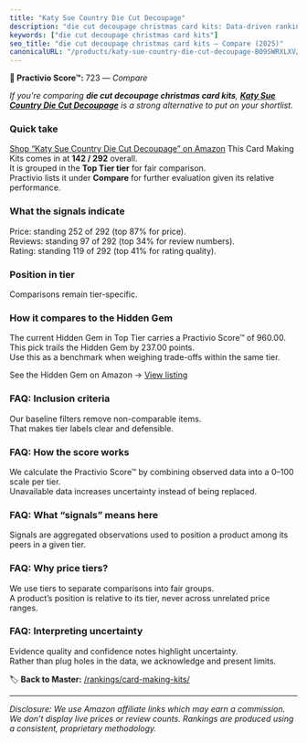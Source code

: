 ```yaml
---
title: "Katy Sue Country Die Cut Decoupage"
description: "die cut decoupage christmas card kits: Data-driven ranking using the Practivio Score™. Positioned by quality, value, demand, findability, momentum."
keywords: ["die cut decoupage christmas card kits"]
seo_title: "die cut decoupage christmas card kits — Compare (2025)"
canonicalURL: "/products/katy-sue-country-die-cut-decoupage-B09SWRXLXV/"
---
```


**🛒 Practivio Score™:** 723 — _Compare_


*If you're comparing **die cut decoupage christmas card kits**, **[Katy Sue Country Die Cut Decoupage](https://www.amazon.com/dp/B09SWRXLXV?tag=practivio-20)** is a strong alternative to put on your shortlist.*
### Quick take
[Shop “Katy Sue Country Die Cut Decoupage” on Amazon](https://www.amazon.com/dp/B09SWRXLXV?tag=practivio-20)
This Card Making Kits comes in at **142 / 292** overall.  
It is grouped in the **Top Tier tier** for fair comparison.  
Practivio lists it under **Compare** for further evaluation given its relative performance.

### What the signals indicate
Price: standing 252 of 292 (top 87% for price).  
Reviews: standing 97 of 292 (top 34% for review numbers).  
Rating: standing 119 of 292 (top 41% for rating quality).  

### Position in tier
Comparisons remain tier-specific.

### How it compares to the Hidden Gem
The current Hidden Gem in Top Tier carries a Practivio Score™ of 960.00.  
This pick trails the Hidden Gem by 237.00 points.  
Use this as a benchmark when weighing trade-offs within the same tier.  

See the Hidden Gem on Amazon → [View listing](https://www.amazon.com/dp/B0742JVGND?tag=practivio-20)

### FAQ: Inclusion criteria
Our baseline filters remove non-comparable items.  
That makes tier labels clear and defensible.

### FAQ: How the score works
We calculate the Practivio Score™ by combining observed data into a 0–100 scale per tier.  
Unavailable data increases uncertainty instead of being replaced.

### FAQ: What “signals” means here
Signals are aggregated observations used to position a product among its peers in a given tier.

### FAQ: Why price tiers?
We use tiers to separate comparisons into fair groups.  
A product’s position is relative to its tier, never across unrelated price ranges.

### FAQ: Interpreting uncertainty
Evidence quality and confidence notes highlight uncertainty.  
Rather than plug holes in the data, we acknowledge and present limits.

<!-- Missing template for Compare/CompareWithinPriceClass -->


🏷️ **Back to Master:** [/rankings/card-making-kits/](/rankings/card-making-kits/)

---
_Disclosure: We use Amazon affiliate links which may earn a commission. We don’t display live prices or review counts. Rankings are produced using a consistent, proprietary methodology._
